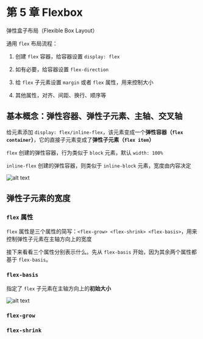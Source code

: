 # 第 5 章 Flexbox

弹性盒子布局（Flexible Box Layout）

通用 `flex` 布局流程：

1. 创建 `flex` 容器，给容器设置 `display: flex`

2. 如有必要，给容器设置 `flex-direction`

3. 给 `flex` 子元素设置 `margin` 或者 `flex` 属性，用来控制大小

4. 其他属性，对齐、间距、换行、顺序等

## 基本概念：弹性容器、弹性子元素、主轴、交叉轴

给元素添加 `display: flex/inline-flex`，该元素变成一个**弹性容器（`flex container`）**，它的直接子元素变成了**弹性子元素（`flex item`）**

`flex` 创建的弹性容器，行为类似于 `block` 元素，默认 `width: 100%`  

`inline-flex` 创建的弹性容器，则类似于 `inline-block` 元素，宽度由内容决定

![alt text](https://github.com/yaoshaohua/markdowndocs/blob/main/assets/css/5-1-1.png?raw=true)

## 弹性子元素的宽度

### `flex` 属性

`flex` 属性是三个属性的简写：`<flex-grow> <flex-shrink> <flex-basis>`，用来控制弹性子元素在主轴方向上的宽度

接下来看看三个属性分别表示什么。先从 `flex-basis` 开始，因为其余两个属性都基于 `flex-basis`。

### `flex-basis`

指定了 `flex` 子元素在主轴方向上的**初始大小**

![alt text](https://github.com/yaoshaohua/markdowndocs/blob/main/assets/css/5-2-1.png?raw=true)

### `flex-grow`

### `flex-shrink`
